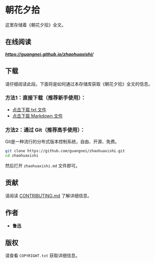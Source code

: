 # 朝花夕拾

这里存储着《朝花夕拾》全文。

## 在线阅读

***<https://guangnei.github.io/zhaohuaxishi/>***

## 下载

请仔细阅读此段。下面将是如何通过本存储库获取《朝花夕拾》全文的信息。

### 方法1：直接下载（推荐新手使用）：

* [点击下载 txt 文件](https://github.com/guangnei/zhaohuaxishi/releases/download/20201212-2/zhaohuaxishi.txt)
* [点击下载 Markdown 文件](https://github.com/guangnei/zhaohuaxishi/releases/download/20201212-2/zhaohuaxishi.md)

### 方法2：通过 Git（推荐高手使用）：

Git是一种流行的分布式版本控制系统，自由、开源、免费。

```bash
git clone https://github.com/guangnei/zhaohuaxishi.git
cd zhaohuaxishi
```

然后打开 `zhaohuaxishi.md` 文件即可。

## 贡献

请阅读 [CONTRIBUTING.md](CONTRIBUTING.md) 了解详细信息。

## 作者

- **鲁迅**

## 版权

请查看 `COPYRIGHT.txt` 获取详细信息。
